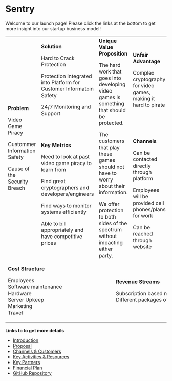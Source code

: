 # Sentry
Welcome to our launch page! Please click the links at the bottom to get more insight into our startup business model!

<table>
  <tr>
    <td rowspan="2">
      <b>Problem</b>
      <p>Video Game Piracy</p>
      <p>Custommer Information Safety</p>
      <p>Cause of the Security Breach</p>
    </td>
    <td>
      <b>Solution</b>
      <p>Hard to Crack Protection</p>
      <p>Protection Integrated into Platform for Customer Informatoin Safety</p>
      <p>24/7 Monitoring and Support</p>
    </td>
    <td rowspan="2" colspan="2">
      <b>Unique Value Proposition</b>
      <p>The hard work that goes into developing video games is something that should be protected.</p>
      <p>The customers that play these games should not have to worry about their information.</p>
      <p>We offer protection to both sides of the spectrum without impacting either party.</p>
    </td>
    <td>
      <b>Unfair Advantage</b>
      <p>Complex cryptography for video games, making it hard to pirate</p>
    </td>
    <td rowspan="2">
      <b>Customer Segments</b>
      <p>We will target both small and large developers that make indie, AA, and AAA title as well as the <br> platforms that host the games.</p>
    </td>
  </tr>
  <tr>
    <td>
      <b>Key Metrics</b>
      <p>Need to look at past video game piracy to learn from</p>
      <p>Find great cryptographers and developers/engineers</p>
      <p>Find ways to monitor systems efficiently</p>
      <p>Able to bill appropriately and have competitive prices</p>
    </td>
    <td>
      <b>Channels</b>
      <p>Can be contacted directly through platform</p>
      <p>Employees will be provided cell phones/plans for work</p>
      <p>Can be reached through website</p>
    </td>
  </tr>
  <tr>
    <td colspan="3">
      <b>Cost Structure</b>
      <p>Employees<br>
      Software maintenance<br>
      Hardware<br>
      Server Upkeep<br>
      Marketing<br>
      Travel<br>
    </td>
    <td colspan="3">
      <b>Revenue Streams</b>
      <p>Subscription based model<br>
      Different packages offered</p>
    </td>
  </tr>
</table>

**Links to to get more details**
- [Introduction](https://github.com/jinbe-808/OATs/blob/master/Intro-T0.md)
- [Proposal](https://github.com/jinbe-808/OATs/blob/master/Proposal.md)
- [Channels & Customers](https://github.com/jinbe-808/OATs/blob/master/Channels_Customers.md)
- [Key Activities & Resources](https://github.com/jinbe-808/OATs/blob/master/Activities_Resources.md)
- [Key Partners](https://github.com/jinbe-808/OATs/blob/master/KeyPartners.md)
- [Financial Plan](https://github.com/jinbe-808/OATs/blob/master/FinancialPlan.md)
- [GitHub Repository](https://github.com/jinbe-808/OATs)
